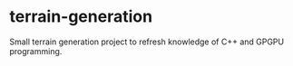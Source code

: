 # terrain-generation
Small terrain generation project to refresh knowledge of C++ and GPGPU programming.
